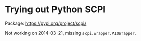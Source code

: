 # Trying out Python SCPI

Package: https://pypi.org/project/scpi/

Not working on 2014-03-21, missing `scpi.wrapper.AIOWrapper`.
